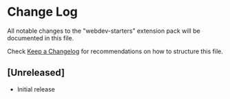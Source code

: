 # Change Log

All notable changes to the "webdev-starters" extension pack will be documented in this file.

Check [Keep a Changelog](http://keepachangelog.com/) for recommendations on how to structure this file.

## [Unreleased]

- Initial release
